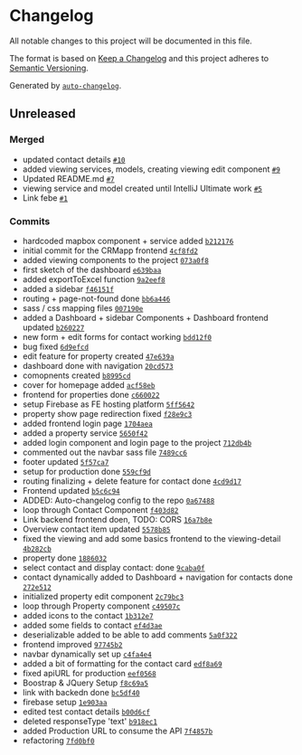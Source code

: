 # Changelog

All notable changes to this project will be documented in this file.

The format is based on [Keep a Changelog](https://keepachangelog.com/en/1.0.0/)
and this project adheres to [Semantic Versioning](https://semver.org/spec/v2.0.0.html).

Generated by [`auto-changelog`](https://github.com/CookPete/auto-changelog).

## Unreleased

### Merged

- updated contact details [`#10`](https://github.com/Ahiiia92/CRMapp-angular-frontend/pull/10)
- added viewing services, models, creating viewing edit component [`#9`](https://github.com/Ahiiia92/CRMapp-angular-frontend/pull/9)
- Updated README.md [`#7`](https://github.com/Ahiiia92/CRMapp-angular-frontend/pull/7)
- viewing service and model created until IntelliJ Ultimate work [`#5`](https://github.com/Ahiiia92/CRMapp-angular-frontend/pull/5)
- Link febe [`#1`](https://github.com/Ahiiia92/CRMapp-angular-frontend/pull/1)

### Commits

- hardcoded mapbox component + service added [`b212176`](https://github.com/Ahiiia92/CRMapp-angular-frontend/commit/b212176d8aac7569bc95175cdea805eca877b2c3)
- initial commit for the CRMapp frontend [`4cf8fd2`](https://github.com/Ahiiia92/CRMapp-angular-frontend/commit/4cf8fd2378378c0ecbb61f2f442c79aa7b476353)
- added viewing components to the project [`073a0f8`](https://github.com/Ahiiia92/CRMapp-angular-frontend/commit/073a0f8025ff9e03cd706b0baf692ccc8339290a)
- first sketch of the dashboard [`e639baa`](https://github.com/Ahiiia92/CRMapp-angular-frontend/commit/e639baa72bc94abc6dfe006e2546eb9d022da3ca)
- added exportToExcel function [`9a2eef8`](https://github.com/Ahiiia92/CRMapp-angular-frontend/commit/9a2eef85a6d94ce883583a572ee764a40ae53a5c)
- added a sidebar [`f46151f`](https://github.com/Ahiiia92/CRMapp-angular-frontend/commit/f46151f102953dc974c258193075fd7a7bc7a3d2)
- routing + page-not-found done [`bb6a446`](https://github.com/Ahiiia92/CRMapp-angular-frontend/commit/bb6a4461a4626910faf859b18de940c74664dd79)
- sass / css mapping files [`007190e`](https://github.com/Ahiiia92/CRMapp-angular-frontend/commit/007190e31bf2c4fa1955367ab655f373ad510852)
- added a Dashboard + sidebar Components + Dashboard frontend updated [`b260227`](https://github.com/Ahiiia92/CRMapp-angular-frontend/commit/b260227739f0de6ad35e035151f37b484b784050)
- new form + edit forms for contact working [`bdd12f0`](https://github.com/Ahiiia92/CRMapp-angular-frontend/commit/bdd12f0b49b2f17f7797f8a14476244ea73637e0)
- bug fixed [`6d9efcd`](https://github.com/Ahiiia92/CRMapp-angular-frontend/commit/6d9efcde3fc56c857cdf12c0e2b563d76decd0c6)
- edit feature for property created [`47e639a`](https://github.com/Ahiiia92/CRMapp-angular-frontend/commit/47e639abc312e6e91c731f648332f64bbf03ccdd)
- dashboard done with navigation [`20cd573`](https://github.com/Ahiiia92/CRMapp-angular-frontend/commit/20cd5733aed8cfc3d4a508a2f9b85238c58ff8a2)
- comopnents created [`b8995cd`](https://github.com/Ahiiia92/CRMapp-angular-frontend/commit/b8995cd606c88583f3d4fe50212e7e1d3304bf41)
- cover for homepage added [`acf58eb`](https://github.com/Ahiiia92/CRMapp-angular-frontend/commit/acf58eb8d78ffcfe2bdab08456f39cf7421a525c)
- frontend for properties done [`c660022`](https://github.com/Ahiiia92/CRMapp-angular-frontend/commit/c6600229d1349f81bc4801b6b13a1452e5d9ca76)
- setup Firebase as FE hosting platform [`5ff5642`](https://github.com/Ahiiia92/CRMapp-angular-frontend/commit/5ff5642478c23899d47ee11c5b9c6681330b1708)
- property show page redirection fixed [`f28e9c3`](https://github.com/Ahiiia92/CRMapp-angular-frontend/commit/f28e9c302701a61a278fae0d8facb3fa534386b9)
- added frontend login page [`1704aea`](https://github.com/Ahiiia92/CRMapp-angular-frontend/commit/1704aea1797d1202e00716241584ecd28ea140f8)
- added a property service [`5650f42`](https://github.com/Ahiiia92/CRMapp-angular-frontend/commit/5650f425b9a9bddc04cc8ef5aaba3f53a786d9f2)
- added login component and login page to the project [`712db4b`](https://github.com/Ahiiia92/CRMapp-angular-frontend/commit/712db4b917840882e77b9e6a144c7d70fd837959)
- commented out the navbar sass file [`7489cc6`](https://github.com/Ahiiia92/CRMapp-angular-frontend/commit/7489cc62414b90d2055b0a355fda33496a19815a)
- footer updated [`5f57ca7`](https://github.com/Ahiiia92/CRMapp-angular-frontend/commit/5f57ca7828bc73a19976e39cc510db8da940aa9b)
- setup for production done [`559cf9d`](https://github.com/Ahiiia92/CRMapp-angular-frontend/commit/559cf9d5dde06f055e945db3391fe3035f3e62cd)
- routing finalizing + delete feature for contact done [`4cd9d17`](https://github.com/Ahiiia92/CRMapp-angular-frontend/commit/4cd9d17fde0574981ec7f615019e97d28de4e9db)
- Frontend updated [`b5c6c94`](https://github.com/Ahiiia92/CRMapp-angular-frontend/commit/b5c6c94398fc615856c232668eff3aadfe06ddf7)
- ADDED: Auto-changelog config to the repo [`0a67488`](https://github.com/Ahiiia92/CRMapp-angular-frontend/commit/0a674882d0ef2cdd4dfa42527aaa2a020f184ac9)
- loop through Contact Component [`f403d82`](https://github.com/Ahiiia92/CRMapp-angular-frontend/commit/f403d82aa22db2dabe8e1961dc34810b93d7e84e)
- Link backend frontend doen, TODO: CORS [`16a7b8e`](https://github.com/Ahiiia92/CRMapp-angular-frontend/commit/16a7b8ebd28c97362dd7346bc380593880cec1eb)
- Overview contact item updated [`5578b85`](https://github.com/Ahiiia92/CRMapp-angular-frontend/commit/5578b85a02d29d080d33a4d705aa221a5737c30b)
- fixed the viewing and add some basics frontend to the viewing-detail [`4b282cb`](https://github.com/Ahiiia92/CRMapp-angular-frontend/commit/4b282cb7c464697c2277f8743ba71556ce8374f6)
- property done [`1886032`](https://github.com/Ahiiia92/CRMapp-angular-frontend/commit/1886032382087cb20023555b5b7f9093243638d8)
- select contact and display contact: done [`9caba0f`](https://github.com/Ahiiia92/CRMapp-angular-frontend/commit/9caba0f3475a8542c9a04f7ff432ef4924df07f7)
- contact dynamically added to Dashboard + navigation for contacts done [`272e512`](https://github.com/Ahiiia92/CRMapp-angular-frontend/commit/272e512bc7bd5cc3abbd915ca1174c57c9b514aa)
- initialized property edit component [`2c79bc3`](https://github.com/Ahiiia92/CRMapp-angular-frontend/commit/2c79bc3052d025e80ad60474e7f3ed29e2144366)
- loop through Property component [`c49507c`](https://github.com/Ahiiia92/CRMapp-angular-frontend/commit/c49507ce970e4b069592dd3d91a1839a147b4366)
- added icons to the contact [`1b312e7`](https://github.com/Ahiiia92/CRMapp-angular-frontend/commit/1b312e7ad26d872daa8f56323f22438b400e9c5e)
- added some fields to contact [`ef4d3ae`](https://github.com/Ahiiia92/CRMapp-angular-frontend/commit/ef4d3aeaeabaffc178dd495def382d9ef01454b2)
- deserializable added to be able to add comments [`5a0f322`](https://github.com/Ahiiia92/CRMapp-angular-frontend/commit/5a0f322e1fe1d448062d6cc2c659b41b017e4682)
- frontend improved [`97745b2`](https://github.com/Ahiiia92/CRMapp-angular-frontend/commit/97745b2666ad7ada34476302fef3bbb670e4f267)
- navbar dynamically set up [`c4fa4e4`](https://github.com/Ahiiia92/CRMapp-angular-frontend/commit/c4fa4e46d64fe4d48b939d3a8370faa86c2e549b)
- added a bit of formatting for the contact card [`edf8a69`](https://github.com/Ahiiia92/CRMapp-angular-frontend/commit/edf8a69921c42698a768bac30062a7a6071f04f0)
- fixed apiURL for production [`eef0568`](https://github.com/Ahiiia92/CRMapp-angular-frontend/commit/eef0568720c393a0971fedaf5cd37f08a85e48a6)
- Boostrap & JQuery Setup [`f8c69a5`](https://github.com/Ahiiia92/CRMapp-angular-frontend/commit/f8c69a5d4bf17fbfac3a7adfce3e76dc543fc62f)
- link with backedn done [`bc5df40`](https://github.com/Ahiiia92/CRMapp-angular-frontend/commit/bc5df40882e236057f7f2981aa933b0d62044dc0)
- firebase setup [`1e903aa`](https://github.com/Ahiiia92/CRMapp-angular-frontend/commit/1e903aad59d4bd484c0a44ed3c5c5f71fe93fcf5)
- edited test contact details [`b00d6cf`](https://github.com/Ahiiia92/CRMapp-angular-frontend/commit/b00d6cf71f2597b8639c33cbc079cea2a604fba5)
- deleted responseType 'text' [`b918ec1`](https://github.com/Ahiiia92/CRMapp-angular-frontend/commit/b918ec12150d805c4921b5c6c97c79861c0819a5)
- added Production URL to consume the API [`7f4857b`](https://github.com/Ahiiia92/CRMapp-angular-frontend/commit/7f4857bc83fbd7961b330b90bc936255ac2eaa8b)
- refactoring [`7fd0bf0`](https://github.com/Ahiiia92/CRMapp-angular-frontend/commit/7fd0bf0cccb95f213c16905d469770c9870c16d4)
